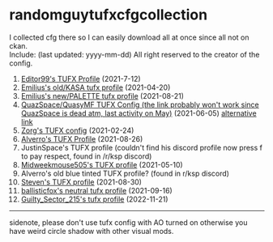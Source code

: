 # randomguytufxcfgcollection
I collected cfg there so I can easily download all at once since all not on ckan.  
Include: (last updated: yyyy-mm-dd) All right reserved to the creator of the config.
1. [Editor99's TUFX Profile](https://forum.kerbalspaceprogram.com/index.php?/topic/203741-tufx-profile-editor99s-tufx-profile-release-alpha-03-7122021-httpsgithubcomgteditor99editor99-stufxprofilereleasestagalpha-03/) (2021-7-12)  
2. [Emilius's old/KASA tufx profile](https://forum.kerbalspaceprogram.com/index.php?/topic/201856-deprecated-kasa-flag-pack-and-tufx-profile-custom-kasa-kerbal-nasa-logos/&tab=comments#comment-3957768) (2021-04-20)  
3.  [Emilius's new/PALETTE tufx profile](https://forum.kerbalspaceprogram.com/index.php?/topic/204443-112x-palette-a-set-of-tufx-profiles-for-ksp-v201/) (2021-08-21)  
4.   [QuazSpace/QuasyMF TUFX Config (the link probably won't work since QuazSpace is dead atm, last activity on May)](https://discord.gg/3bUbRzsAVD) (2021-06-05) [alternative link](https://spacedock.info/mod/2764/QuazSpace%20TUFX%20Config?ga=%3CGame+3102+%27Kerbal+Space+Program%27%3E#changelog)  
5.   [Zorg's TUFX config](https://forum.kerbalspaceprogram.com/index.php?/topic/188816-zorgs-screenshots-and-customised-visual-set-up/) (2021-02-24)  
6.   [Alverro's TUFX Profile](https://forum.kerbalspaceprogram.com/index.php?/topic/204516-112x-alverros-tufx-profile/&tab=comments#comment-4025086) (2021-08-26)  
7.   JustinSpace's TUFX profile (couldn't find his discord profile now press f to pay respect, found in /r/ksp discord)
8.   [Midweekmouse505's TUFX profile](https://spacedock.info/mod/2746/Midweeks%20tufx%20config#changelog) (2021-05-10)
9.   Alverro's old blue tinted TUFX profile? (found in r/ksp discord)
10.   [Steven's TUFX profile](https://forum.kerbalspaceprogram.com/index.php?/topic/204576-stevens-install-screenshot-tufx-guide-always-wip/) (2021-08-30)
11.   [ballisticfox's neutral tufx profile](https://forum.kerbalspaceprogram.com/index.php?/topic/204766-ballisticfoxs-neutral-tufx-config/) (2021-09-16)
12. [Guilty_Sector_215's tufx profile](https://www.reddit.com/r/KerbalSpaceProgram/comments/z0cqjw/a_look_at_polariss_testing_grounds/ix5df8l/) (2022-11-21)
---
sidenote, please don't use tufx config with AO turned on otherwise you have weird circle shadow with other visual mods.
